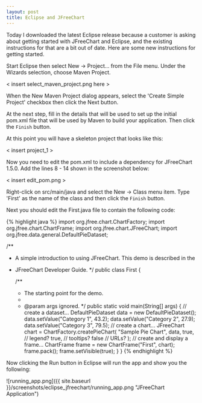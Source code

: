 ```yaml
---
layout: post
title: Eclipse and JFreeChart
---
```

Today I downloaded the latest Eclipse release because a customer is asking about getting started with JFreeChart and Eclipse, and the existing instructions for that are a bit out of date.  Here are some new instructions for getting started.

Start Eclipse then select New -> Project... from the File menu.  Under the Wizards selection, choose Maven Project.

< insert select_maven_project.png here >

When the New Maven Project dialog appears, select the 'Create Simple Project' checkbox then click the Next button.

<insert new_maven_project.png here>
  
At the next step, fill in the details that will be used to set up the initial pom.xml file that will be used by Maven to build your application.  Then click the `Finish` button.

At this point you will have a skeleton project that looks like this:

< insert project_1 >

Now you need to edit the pom.xml to include a dependency for JFreeChart 1.5.0.  Add the lines 8 - 14 shown in the screenshot below:

< insert edit_pom.png >

Right-click on src/main/java and select the New -> Class menu item.  Type 'First' as the name of the class and then click the `Finish` button.

Next you should edit the First.java file to contain the following code:

{% highlight java %} import org.jfree.chart.ChartFactory;
import org.jfree.chart.ChartFrame;
import org.jfree.chart.JFreeChart;
import org.jfree.data.general.DefaultPieDataset;

/**
 * A simple introduction to using JFreeChart. This demo is described in the
 * JFreeChart Developer Guide.
 */
public class First {
    
	/**
     * The starting point for the demo.
     *
     * @param args ignored.
     */
    public static void main(String[] args) {
        // create a dataset...
        DefaultPieDataset data = new DefaultPieDataset();
        data.setValue("Category 1", 43.2);
        data.setValue("Category 2", 27.9);
        data.setValue("Category 3", 79.5);
        // create a chart...
        JFreeChart chart = ChartFactory.createPieChart(
            "Sample Pie Chart",
            data,
            true, // legend?
            true, // tooltips?
            false // URLs?
        );
        // create and display a frame...
        ChartFrame frame = new ChartFrame("First", chart);
        frame.pack();
        frame.setVisible(true);
    }
}
{% endhighlight %}

Now clicking the Run button in Eclipse will run the app and show you the following:

![running_app.png]({{ site.baseurl }}/screenshots/eclipse_jfreechart/running_app.png "JFreeChart Application")
